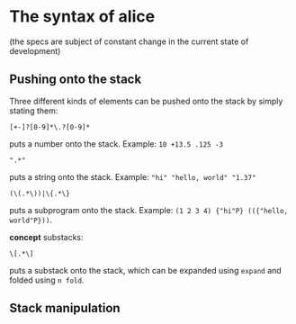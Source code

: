 # The syntax of alice
(the specs are subject of constant change in the current state of development)

## Pushing onto the stack
Three different kinds of elements can be pushed onto the stack by simply stating
them:

```regex
[+-]?[0-9]*\.?[0-9]*
```
puts a number onto the stack. Example: `10 +13.5 .125 -3`

```regex
".*"
```
puts a string onto the stack. Example: `"hi" "hello, world" "1.37"`

```regex
(\(.*\))|\{.*\}
```
puts a subprogram onto the stack. Example: `(1 2 3 4) {"hi"P} (({"hello,
world"P}))`.

**concept** substacks:
```regex
\[.*\]
```
puts a substack onto the stack, which can be expanded using `expand` and folded
using `n fold`.

## Stack manipulation

